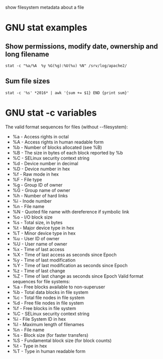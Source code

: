 show filesystem metadata about a file

# GNU stat examples

## Show permissions, modify date, ownership and long filename

```
stat -c "%a/%A  %y %G(%g):%U(%u) %N" /srv/log/apache2/
```

## Sum file sizes

```
stat -c '%s' *2016* | awk '{sum += $1} END {print sum}'
```

# GNU stat -c variables

The valid format sequences for files (without --filesystem):

- %a - Access rights in octal
- %A - Access rights in human readable form
- %b - Number of blocks allocated (see %B)
- %B - The size in bytes of each block reported by %b
- %C - SELinux security context string
- %d - Device number in decimal
- %D - Device number in hex
- %f - Raw mode in hex
- %F - File type
- %g - Group ID of owner
- %G - Group name of owner
- %h - Number of hard links
- %i - Inode number
- %n - File name
- %N - Quoted file name with dereference if symbolic link
- %o - I/O block size
- %s - Total size, in bytes
- %t - Major device type in hex
- %T - Minor device type in hex
- %u - User ID of owner
- %U - User name of owner
- %x - Time of last access
- %X - Time of last access as seconds since Epoch
- %y - Time of last modification
- %Y - Time of last modification as seconds since Epoch
- %z - Time of last change
- %Z - Time of last change as seconds since Epoch Valid format sequences for file systems:
- %a - Free blocks available to non-superuser
- %b - Total data blocks in file system
- %c - Total file nodes in file system
- %d - Free file nodes in file system
- %f - Free blocks in file system
- %C - SELinux security context string
- %i - File System ID in hex
- %l - Maximum length of filenames
- %n - File name
- %s - Block size (for faster transfers)
- %S - Fundamental block size (for block counts)
- %t - Type in hex
- %T - Type in human readable form
